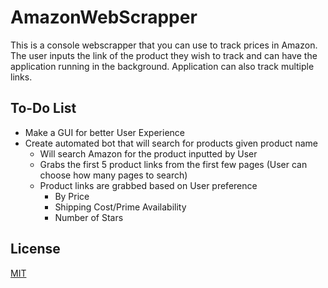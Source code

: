 # AmazonWebScrapper

This is a console webscrapper that you can use to track prices in Amazon.  
The user inputs the link of the product they wish to track and can have the 
application running in the background. Application can also track multiple 
links.

## To-Do List
* Make a GUI for better User Experience
* Create automated bot that will search for products given product name
    * Will search Amazon for the product inputted by User
    * Grabs the first 5 product links from the first few pages (User can choose how many pages to search) 
    * Product links are grabbed based on User preference
        * By Price
        * Shipping Cost/Prime Availability
        * Number of Stars


## License
[MIT](https://choosealicense.com/licenses/mit/)